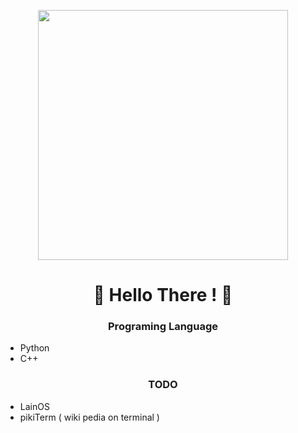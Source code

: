 <p align="center">
  <img height="400px" src="https://images7.alphacoders.com/124/1245125.jpg" />
</p>

### <h1 align="center">👾 Hello There ! 👾</h1>

### <p align="center"> Programing Language </p>
* Python
* C++

### <p align="center" > TODO </p>
* LainOS
* pikiTerm ( wiki pedia on terminal )
